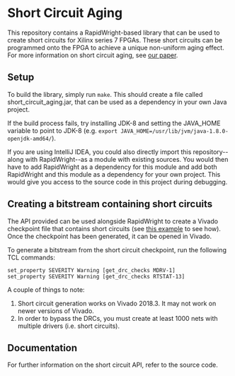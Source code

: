 # Short Circuit Aging

This repository contains a RapidWright-based library that can be used to create short circuits for Xilinx series 7 FPGAs.
These short circuits can be programmed onto the FPGA to achieve a unique non-uniform aging effect. For more information on short circuit aging, see [our paper](https://ccl.byu.edu/assets/cook_trets22.pdf).

## Setup
To build the library, simply run `make`. This should create a file called short_circuit_aging.jar, that can be used as a dependency in your own Java project.

If the build process fails, try installing JDK-8 and setting the JAVA_HOME variable to point to JDK-8 (e.g. `export JAVA_HOME=/usr/lib/jvm/java-1.8.0-openjdk-amd64/`).

If you are using IntelliJ IDEA, you could also directly import this repository--along with RapidWright--as a module with existing sources. You would then have to add RapidWright as a dependency for this module and add both RapidWright and this module as a dependency for your own project. This would give you access to the source code in this project during debugging.

## Creating a bitstream containing short circuits

The API provided can be used alongside RapidWright to create a Vivado checkpoint file that contains short circuits (see [this example](src/edu/byu/shortCircuits/examples/SimpleShortedDesign.java) to see how). Once the checkpoint has been generated, it can be opened in Vivado. 

To generate a bitstream from the short circuit checkpoint, run the following TCL commands: 

```
set_property SEVERITY Warning [get_drc_checks MDRV-1]
set_property SEVERITY Warning [get_drc_checks RTSTAT-13]
```

A couple of things to note:
1. Short circuit generation works on Vivado 2018.3. It may not work on newer versions of Vivado.
2. In order to bypass the DRCs, you must create at least 1000 nets with multiple drivers (i.e. short circuits).

## Documentation

For further information on the short circuit API, refer to the source code.
